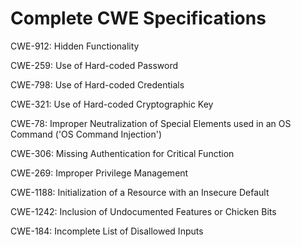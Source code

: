 

# Complete CWE Specifications

CWE-912: Hidden Functionality

CWE-259: Use of Hard-coded Password

CWE-798: Use of Hard-coded Credentials

CWE-321: Use of Hard-coded Cryptographic Key

CWE-78: Improper Neutralization of Special Elements used in an OS Command ('OS Command Injection')

CWE-306: Missing Authentication for Critical Function

CWE-269: Improper Privilege Management

CWE-1188: Initialization of a Resource with an Insecure Default

CWE-1242: Inclusion of Undocumented Features or Chicken Bits

CWE-184: Incomplete List of Disallowed Inputs